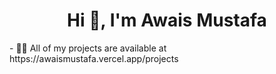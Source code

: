 <h1 align="center">Hi 👋, I'm Awais Mustafa</h1>
- 👨‍💻 All of my projects are available at  https://awaismustafa.vercel.app/projects

